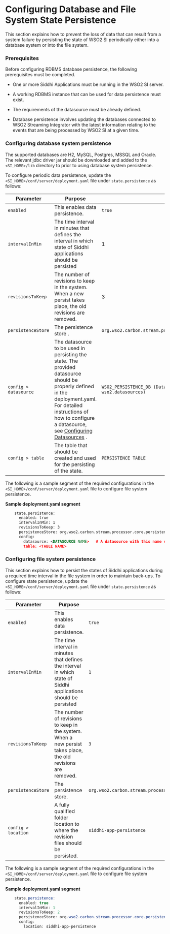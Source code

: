 # Configuring Database and File System State Persistence

This section explains how to prevent the loss of data that can result
from a system failure by persisting the state of WSO2 SI periodically
either into a database system or into the file system.

### Prerequisites

Before configuring RDBMS database persistence, the following prerequisites
must be completed.

-   One or more Siddhi Applications must be running in the WSO2 SI
    server.
-   A working RDBMS instance that can be used for data persistence must
    exist.
-   The requirements of the datasource must be already defined.

-   Database persistence involves updating the databases connected to
    WSO2 Streaming Integrator with the latest information relating to the
    events that are being processed by WSO2 SI at a given time.

### Configuring database system persistence

The supported databases are H2, MySQL, Postgres, MSSQL and Oracle. The
relevant jdbc driver jar should be downloaded and added to the
`<SI_HOME>/lib` directory to prior to using database
system persistence.

To configure periodic data persistence, update the
`<SI_HOME>/conf/server/deployment.yaml` file under
`state.persistence` as follows:

<table>
<thead>
<tr class="header">
<th>Parameter</th>
<th>Purpose</th>
<th>Required Value</th>
</tr>
</thead>
<tbody>
<tr class="odd">
<td><code>enabled</code></td>
<td>This enables data persistence.</td>
<td><code>true</code></td>
</tr>
<tr class="even">
<td><code>intervalInMin</code></td>
<td>The time interval in minutes that defines the interval in which state of Siddhi applications should be persisted</td>
<td>1</td>
</tr>
<tr class="odd">
<td><code>revisionsToKeep</code></td>
<td>The number of revisions to keep in the system. When a new persist takes place, the old revisions are removed.</td>
<td>3</td>
</tr>
<tr class="even">
<td><code>persistenceStore</code></td>
<td>The persistence store .</td>
<td><code>org.wso2.carbon.stream.processor.core.persistence.DBPersistenceStore</code></td>
</tr>
<tr class="odd">
<td><code>config &gt; datasource</code></td>
<td>The datasource to be used in persisting the state. The provided datasource should be properly defined in the deployment.yaml. For detailed instructions of how to configure a datasource, see <a href="_Configuring_Datasources_">Configuring Datasources</a> .</td>
<td><pre><code>WSO2_PERSISTENCE_DB (Datasource with this name should be defined in wso2.datasources)</code></pre></td>
</tr>
<tr class="even">
<td><code>config &gt; table</code></td>
<td>The table that should be created and used for the persisting of the state.</td>
<td><pre><code>PERSISTENCE_TABLE</code></pre></td>
</tr>
</tbody>
</table>

The following is a sample segment of the required configurations in the
`<SI_HOME>/conf/server/deployment.yaml` file to
configure file system persistence.

**Sample deployment.yaml segment**

``` xml
    state.persistence:
      enabled: true
      intervalInMin: 1
      revisionsToKeep: 3
      persistenceStore: org.wso2.carbon.stream.processor.core.persistence.DBPersistenceStore
      config:
        datasource: <DATASOURCE NAME>   # A datasource with this name should be defined in wso2.datasources namespace
        table: <TABLE NAME>
```

  

### Configuring file system persistence

This section explains how to persist the states of Siddhi applications
during a required time interval in the file system in order to maintain
back-ups. To configure state persistence, update the
`<SI_HOME>/conf/server/deployment.yaml` file under
`state.persistence` as follows:

<table>
<thead>
<tr class="header">
<th>Parameter</th>
<th>Purpose</th>
<th>Required Value</th>
</tr>
</thead>
<tbody>
<tr class="odd">
<td><code>enabled</code></td>
<td>This enables data persistence.</td>
<td><code>true</code></td>
</tr>
<tr class="even">
<td><code>intervalInMin</code></td>
<td>The time interval in minutes that defines the interval in which state of Siddhi applications should be persisted<br />
</td>
<td><code>1</code></td>
</tr>
<tr class="odd">
<td><code>revisionsToKeep</code></td>
<td>The number of revisions to keep in the system. When a new persist takes place, the old revisions are removed.</td>
<td><code>3</code></td>
</tr>
<tr class="even">
<td><code>persistenceStore</code></td>
<td>The persistence store.</td>
<td><pre><code>org.wso2.carbon.stream.processor.core.persistence.FileSystemPersistenceStore</code></pre></td>
</tr>
<tr class="odd">
<td><code>config &gt; location</code></td>
<td>A fully qualified folder location to where the revision files should be persisted.</td>
<td><pre><code>siddhi-app-persistence</code></pre></td>
</tr>
</tbody>
</table>

  

The following is a sample segment of the required configurations in the
`<SI_HOME>/conf/server/deployment.yaml` file to
configure file system persistence.

**Sample deployment.yaml segment**

``` java
    state.persistence:
      enabled: true
      intervalInMin: 1
      revisionsToKeep: 2
      persistenceStore: org.wso2.carbon.stream.processor.core.persistence.FileSystemPersistenceStore
      config:
        location: siddhi-app-persistence
```
